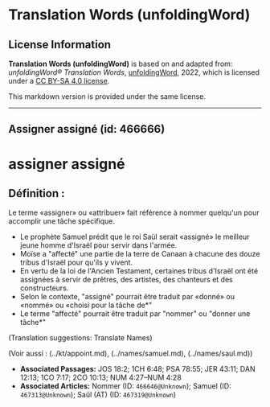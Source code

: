 # Translation Words (unfoldingWord)

## License Information

**Translation Words (unfoldingWord)** is based on and adapted from: _unfoldingWord® Translation Words_, [unfoldingWord](https://unfoldingword.org/utw), 2022, which is licensed under a [CC BY-SA 4.0 license](https://creativecommons.org/licenses/by-sa/4.0/legalcode.en).

This markdown version is provided under the same license.



--------------------------------

## Assigner assigné (id: 466666)

assigner assigné
================

Définition :
------------

Le terme «assigner» ou «attribuer» fait référence à nommer quelqu'un pour accomplir une tâche spécifique.

* Le prophète Samuel prédit que le roi Saül serait «assigné» le meilleur jeune homme d'Israël pour servir dans l'armée.
* Moïse a "affecté" une partie de la terre de Canaan à chacune des douze tribus d'Israël pour qu'ils y vivent.
* En vertu de la loi de l'Ancien Testament, certaines tribus d'Israël ont été assignées à servir de prêtres, des artistes, des chanteurs et des constructeurs.
* Selon le contexte, "assigné" pourrait être traduit par «donné» ou «nommé» ou «choisi pour la tâche de\*"
* Le terme "affecté" pourrait être traduit par "nommer" ou "donner une tâche\*"

(Translation suggestions: Translate Names)

(Voir aussi : (../kt/appoint.md), (../names/samuel.md), (../names/saul.md))

* **Associated Passages:** JOS 18:2; 1CH 6:48; PSA 78:55; JER 43:11; DAN 12:13; 1CO 7:17; 2CO 10:13; NUM 4:27–NUM 4:28
* **Associated Articles:** Nommer (ID: `466646@Unknown`); Samuel (ID: `467313@Unknown`); Saül (AT) (ID: `467319@Unknown`)

